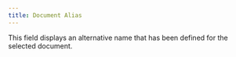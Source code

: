 ```yaml
---
title: Document Alias
---
```



This field displays an alternative name that has been defined for the selected document.
